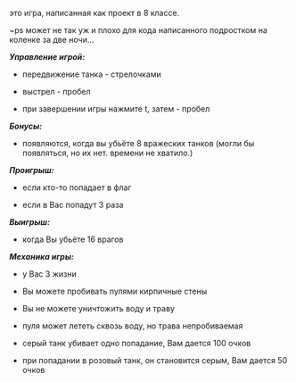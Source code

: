это игра, написанная как проект в 8 классе.

~ps может не так уж и плохо для кода написанного подростком на коленке за две ночи...


_**Управление игрой:**_

- передвижение танка - стрелочками
	
- выстрел - пробел
	
- при завершении игры нажмите t, затем - пробел
	

_**Бонусы:**_
- появляются, когда вы убьёте 8 вражеских танков
(могли бы появляться, но их нет. времени не хватило.)
	 


_**Проигрыш:**_

- если кто-то попадает в флаг
	
- если в Вас попадут 3 раза
	


_**Выигрыш:**_

- когда Вы убьёте 16 врагов
	

_**Механика игры:**_

- у Вас 3 жизни
	
- Вы можете пробивать пулями кирпичные стены
	
- Вы не можете уничтожить воду и траву
	
- пуля может лететь сквозь воду, но трава непробиваемая
	
- серый танк убивает одно попадание, Вам дается 100 очков
	
- при попадании в розовый танк, он становится серым, Вам дается 50 очков
	
